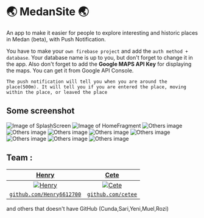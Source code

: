 # :earth_asia: MedanSite :earth_asia:
An app to make it easier for people to explore interesting and historic places in Medan (beta), with Push Notification.

You have to make your `own firebase project` and add the `auth method + database`. 
Your database name is up to you, but don't forget to change it in the app. 
Also don't forget to add the **Google MAPS API Key** for displaying the maps. You can get it from Google API Console.

```
The push notification will tell you when you are around the place(500m). It will tell you if you are entered the place, moving within the place, or leaved the place
```

## Some screenshot
![Image of SplashScreen](https://i.ibb.co/ZHy7VxQ/device-2020-01-20-153358.png)
![Image of HomeFragment](https://i.ibb.co/LxcjFgN/device-2020-01-20-153322.png) 
![Others image](https://i.ibb.co/LRG0Q00/device-2020-01-20-153502.png)
![Others image](https://i.ibb.co/Srb8z7V/device-2020-01-20-153522.png)
![Others image](https://i.ibb.co/dgQx5wz/device-2020-01-20-153531.png)
![Others image](https://i.ibb.co/ctrxgFG/device-2020-01-20-153849.png)
![Others image](https://i.ibb.co/HDcfjMc/device-2020-01-20-153625.png)
![Others image](https://i.ibb.co/JkyHmrp/device-2020-01-20-153720.png)
![Others image](https://i.ibb.co/Yy7KxKs/device-2020-01-20-153750.png)
![Others image](https://i.ibb.co/w69xgqr/device-2020-01-20-153805.png)

## Team :
| <a href="https://github.com/Henry6612700" target="_blank">**Henry**</a> | <a href="https://github.com/ceteee" target="_blank">**Cete**</a> |
| :---: |:---:|
| [![Henry](https://avatars3.githubusercontent.com/u/34593843?s=200&v=4)](https://github.com/Henry6612700)    | [![Cete](https://avatars2.githubusercontent.com/u/46949140?s=200&v=4)](https://github.com/ceteee) |
| <a href="https://github.com/Henry6612700" target="_blank">`github.com/Henry6612700`</a> | <a href="https://github.com/ceteee" target="_blank">`github.com/cetee`</a> | 

and others that doesn't have GitHub (Cunda,Sari,Yeni,Muel,Rozi)



